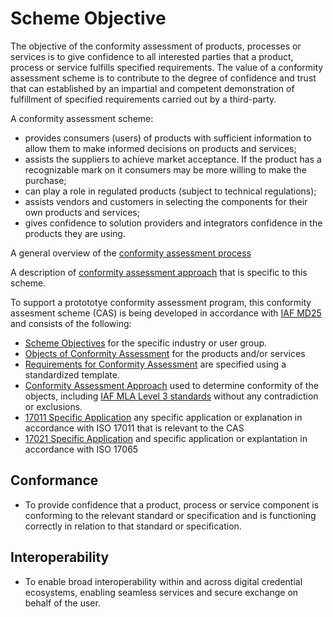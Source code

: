 # Scheme Objective


The objective of the conformity assessment of products, processes or services is to give confidence to all interested parties that a product, process or service fulfills specified requirements. The value of a conformity assessment scheme is to contribute to the degree of confidence and trust that can established by an impartial and competent demonstration of fulfillment of specified requirements carried out by a third-party.

A conformity assessment scheme:
* provides consumers (users) of products with sufficient information to allow them to make informed decisions on products and services;
* assists the suppliers to achieve market acceptance. If the product has a recognizable mark on it consumers may be more willing to make the purchase;
* can play a role in regulated products (subject to technical regulations);
* assists vendors and customers in selecting the components for their own products and services;
* gives confidence to solution providers and integrators confidence in the products they are using.

A general overview of the [conformity assessment process](./conformity-assessment-process.md)

A description of [conformity assessment approach](conformity-assessment-approach.md) that is specific to this scheme.

To support a protototye conformity assessment program, this conformity assesment scheme (CAS) is being developed in accordance with [IAF MD25](https://iaf.nu/iaf_system/uploads/documents/IAF_MD_25_Criteria_for_the_Evaluation_of_CAS_07012022.pdf) and consists of the following:

* [Scheme Objectives](./objectives.md) for the specific industry or user group.
* [Objects of Conformity Assessment](objects-of-conformity-assessment.md) for the products and/or services
* [Requirements for Conformity Assessment](./objects/objca-template.md) are specified using a standardized template.
* [Conformity Assessment Approach](./conformity-assessment-approach.md) used to determine conformity of the objects, including [IAF MLA Level 3 standards](./iaf-mla-level3.md) without any contradiction or exclusions.
* [17011 Specific Application](./17011-specific-application.md) any specific application or explanation in accordance with ISO 17011 that is relevant to the CAS
*  [17021 Specific Application](./17021-specific-application.md) and specific application or explantation in accordance with ISO 17065

## Conformance

* To provide confidence that a product, process or service component is conforming to the relevant standard or specification and is functioning correctly in relation to that standard or specification. 

## Interoperability

* To enable broad interoperability within and across digital credential ecosystems, enabling seamless services and secure exchange on behalf of the user.